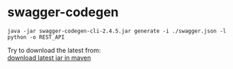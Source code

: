 # swagger-codegen
```
java -jar swagger-codegen-cli-2.4.5.jar generate -i ./swagger.json -l python -o REST_API
```

Try to download the latest from:  
[download latest jar in maven](http://repo1.maven.org/maven2/io/swagger/swagger-codegen-cli/2.4.5/)

